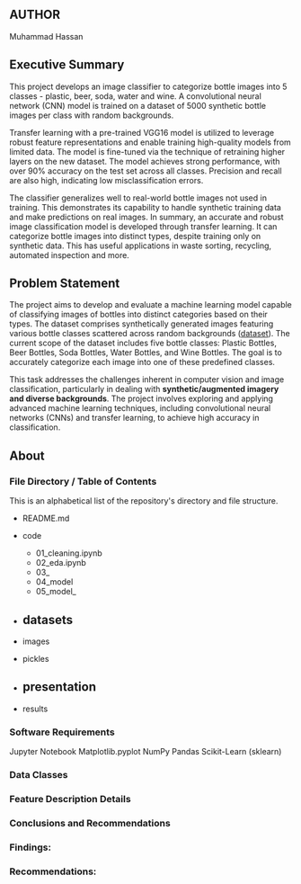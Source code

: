 ## AUTHOR
Muhammad Hassan

## Executive Summary
This project develops an image classifier to categorize bottle images into 5 classes - plastic, beer, soda, water and wine. A convolutional neural network (CNN) model is trained on a dataset of 5000 synthetic bottle images per class with random backgrounds.

Transfer learning with a pre-trained VGG16 model is utilized to leverage robust feature representations and enable training high-quality models from limited data. The model is fine-tuned via the technique of retraining higher layers on the new dataset. The model achieves strong performance, with over 90% accuracy on the test set across all classes. Precision and recall are also high, indicating low misclassification errors.

The classifier generalizes well to real-world bottle images not used in training. This demonstrates its capability to handle synthetic training data and make predictions on real images. In summary, an accurate and robust image classification model is developed through transfer learning. It can categorize bottle images into distinct types, despite training only on synthetic data. This has useful applications in waste sorting, recycling, automated inspection and more.

## Problem Statement
The project aims to develop and evaluate a machine learning model capable of classifying images of bottles into distinct categories based on their types. The dataset comprises synthetically generated images featuring various bottle classes scattered across random backgrounds ([dataset](https://www.kaggle.com/datasets/vencerlanz09/bottle-synthetic-images-dataset 'Link to dataset')). The current scope of the dataset includes five bottle classes: Plastic Bottles, Beer Bottles, Soda Bottles, Water Bottles, and Wine Bottles. The goal is to accurately categorize each image into one of these predefined classes.

This task addresses the challenges inherent in computer vision and image classification, particularly in dealing with **synthetic/augmented imagery and diverse backgrounds**. The project involves exploring and applying advanced machine learning techniques, including convolutional neural networks (CNNs) and transfer learning, to achieve high accuracy in classification. 


## About



### File Directory / Table of Contents
This is an alphabetical list of the repository's directory and file structure.

- README.md
- code
  - 01_cleaning.ipynb
  - 02_eda.ipynb
  - 03_
  - 04_model
  - 05_model_

- datasets
    - 
- images
 
- pickles

- presentation
  - 
- results
  
   
### Software Requirements

Jupyter Notebook
Matplotlib.pyplot
NumPy
Pandas
Scikit-Learn (sklearn)

### Data Classes


### Feature	Description	Details


### Conclusions and Recommendations


### Findings:


### Recommendations:

